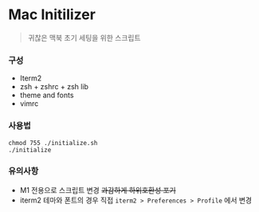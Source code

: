 # Mac Initilizer
> 귀찮은 맥북 초기 세팅을 위한 스크립트

### 구성
* Iterm2
* zsh + zshrc + zsh lib
* theme and fonts
* vimrc

### 사용법
```
chmod 755 ./initialize.sh
./initialize
```
### 유의사항
* M1 전용으로 스크립트 변경 ~~과감하게 하위호환성 포기~~
* iterm2 테마와 폰트의 경우 직접 `iterm2 > Preferences > Profile` 에서 변경

